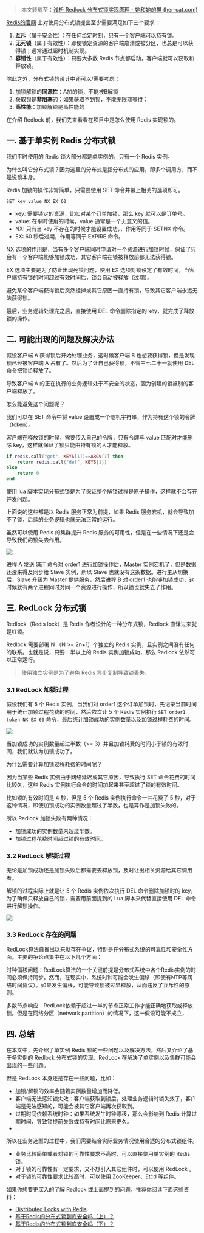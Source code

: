> 本文转载至：[浅析 Redlock 分布式锁实现原理 - 她和她的猫 (her-cat.com)](https://her-cat.com/posts/2022/05/08/redlock-distributed-lock/)

[Redis的官网](https://redis.io/docs/reference/patterns/distributed-locks/) 上对使用分布式锁提出至少需要满足如下三个要求：

1. **互斥**（属于安全性）：在任何给定时刻，只有一个客户端可以持有锁。
2. **无死锁**（属于有效性）：即使锁定资源的客户端崩溃或被分区，也总是可以获得锁；通常通过超时机制实现。
3. **容错性**（属于有效性）：只要大多数 Redis 节点都启动，客户端就可以获取和释放锁。

除此之外，分布式锁的设计中还可以/需要考虑：

1. 加锁解锁的**同源性**：A加的锁，不能被B解锁
2. 获取锁是**非阻塞**的：如果获取不到锁，不能无限期等待；
3. **高性能**：加锁解锁是高性能的

在介绍 Redlock 前，我们先来看看在项目中是怎么使用 Redis 实现锁的。

## 一. 基于单实例 Redis 分布式锁

我们平时使用的 Redis 锁大部分都是单实例的，只有一个 Redis 实例。

为什么叫它分布式锁？因为这里的分布式是指分布式的应用，即多个调用方，而不是说锁本身。

Redis 加锁的操作非常简单，只需要使用 SET 命令并带上相关的选项即可。

```shell
SET key value NX EX 60
```

- key: 需要锁定的资源，比如对某个订单加锁，那么 key 就可以是订单号。
- value: 在平时使用的时候，value 通常是一个无意义的值。
- NX: 只有当 key 不存在的时候才能设置成功，，作用等同于 SETNX 命令。
- EX: 60 秒后过期，作用等同于 EXPIRE 命令。

NX 选项的作用是，当有多个客户端同时申请对一个资源进行加锁时候，保证了只会有一个客户端能够加锁成功，其它客户端在锁被释放前都无法获得锁。

EX 选项主要是为了防止出现死锁问题，使用 EX 选项对锁设定了有效时间，当客户端持有锁的时间超过有效时间后，锁会自动被释放（过期）。

避免某个客户端获得锁后突然挂掉或其它原因一直持有锁，导致其它客户端永远无法获得锁。

最后，业务逻辑处理完之后，直接使用 DEL 命令删除指定的 key，就完成了释放锁的操作。

## 二. 可能出现的问题及解决办法

假设客户端 A 获得锁后开始处理业务，这时候客户端 B 也想要获得锁，但是发现锁已经被客户端 A 占有了。然后为了让自己获得锁，不管三七二十一就使用 DEL 命令把锁给释放了。

导致客户端 A 的正在执行的业务逻辑处于不安全的状态，因为创建的锁被别的客户端释放了。

怎么能避免这个问题呢？

我们可以在 SET 命令中将 value 设置成一个随机字符串，作为持有这个锁的令牌（token）。

客户端在释放锁的时候，需要传入自己的令牌，只有令牌与 value 匹配时才能删除 key，这样就保证了锁只能由持有锁的人才能释放。

```lua
if redis.call("get", KEYS[1])==ARGV[1] then
	return redis.call("del", KEYS[1])
else
	return 0
end
```

使用 lua 脚本实现分布式锁是为了保证整个解锁过程是原子操作，这样就不会存在并发问题。

上面说的这些都是以 Redis 服务正常为前提，如果 Redis 服务宕机，就会导致加不了锁，后续的业务逻辑也就无法正常的运行。

虽然可以使用 Redis 的集群提升 Redis 服务的可用性，但是在一些情况下还是会导致我们的锁失去作用。

![](../images/1.webp)

进程 A 发送 SET 命令对 order1 进行加锁操作后，Master 实例宕机了，但是数据还没来得及同步给 Slave 实例，所以 Slave 也就没有这条数据。进行主从切换后，Slave 升级为 Master 提供服务，然后进程 B 对 order1 也能够加锁成功，这时候就有两个进程同时对同一个资源进行操作，所以锁也就失去了作用。

## 三. RedLock 分布式锁

Redlock（Redis lock）是 Redis 作者设计的一种分布式锁，Redlock 直译过来就是红锁。

Redlock 需要部署 N （N >= 2n+1）个独立的 Redis 实例，且实例之间没有任何的联系。也就是说，只要一半以上的 Redis 实例加锁成功，那么 Redlock 依然可以正常运行。

> 使用独立实例是为了避免 Redis 异步复制导致锁丢失。

### 3.1 RedLock 加锁过程

假设我们有 5 个 Redis 实例，当我们对 order1 这个订单加锁时，先记录当前时间用于统计加锁过程花费的时间，然后依次让 5 个 Redis 实例执行 `SET order1 token NX EX 60` 命令，最后统计加锁成功的实例数量以及加锁过程耗费的时间。

![](../images/2.webp)

当加锁成功的实例数量超过半数（>= 3）并且加锁耗费的时间小于锁的有效时间，我们就认为加锁成功了。

为什么需要计算加锁过程耗费的时间呢？

因为当某些 Redis 实例由于网络延迟或其它原因，导致执行 SET 命令花费的时间比较久，这些 Redis 实例执行命令的时间加起来甚至超过了锁的有效时间。

比如锁的有效时间是 4 秒，但是 5 个 Redis 实例执行命令一共花费了 5 秒，对于这种情况，即使加锁成功的实例数量超过了半数，也是算作是加锁失败的。

所以 Redlock 加锁失败有两种情况：

- 加锁成功的实例数量未超过半数。
- 加锁过程花费时间超过锁的有效时间。

### 3.2 RedLock 解锁过程

无论是加锁成功还是加锁失败后都需要去释放锁，及时让出相关资源给其它调用者。

解锁的过程实际上就是让 5 个 Redis 实例依次执行 DEL 命令删除加锁时的 key，为了确保只释放自己的锁，需要用前面提到的 Lua 脚本来代替直接使用 DEL 命令进行解锁操作。

![](../images/3.webp)

### 3.3 RedLock 存在的问题

RedLock算法自推出以来就存在争议，特别是在分布式系统的可靠性和安全性方面。主要的争论点集中在以下几个方面：

时钟偏移问题：RedLock算法的一个关键前提是分布式系统中各个Redis实例的时间必须保持同步。然而，在现实中，系统时钟可能会发生偏移（即使有NTP等网络时间协议）。如果发生偏移，可能导致锁被过早释放，从而违反了互斥性的原则。

多数节点响应：RedLock依赖于超过一半的节点正常工作才能正确地获取或释放锁。但是在网络分区（network partition）的情况下，这一假设可能不成立，

## 四. 总结

在本文中，先介绍了单实例 Redis 锁的一些问题以及解决方法，然后又介绍了基于多实例的 Redlock 分布式锁的实现，RedLock 在解决了单实例以及集群可能会出现的一些问题。

但是 RedLock 本身还是存在一些问题，比如：

- 加锁/解锁的效率会随着实例数量增加而降低。
- 客户端无法感知锁失效：客户端获取到锁后，处理业务逻辑时锁失效了，客户端是无法感知的，可能会被其它客户端再次获取到。
- 过期时间依赖系统时钟：如果系统发生时钟漂移，那么会影响到 Redis 计算过期时间，导致锁提前失效或持有时间比原来更久。
- …

所以在业务选型的过程中，我们需要结合实际业务情况使用合适的分布式锁组件。

- 业务比较简单或者对锁的可靠性要求不高时，可以直接使用单实例的 Redis 锁。
- 对于锁的可靠性有一定要求，又不想引入其它组件时，可以使用 RedLock 。
- 对于锁的可靠性要求比较高时，可以使用 ZooKeeper、Etcd 等组件。

如果你想要更深入的了解 Redlock 或上面提到的问题，推荐你阅读下面这些资料：

- [Distributed Locks with Redis](https://redis.io/docs/reference/patterns/distributed-locks/)
- [基于Redis的分布式锁到底安全吗（上）？](http://zhangtielei.com/posts/blog-redlock-reasoning.html)
- [基于Redis的分布式锁到底安全吗（下）？](http://zhangtielei.com/posts/blog-redlock-reasoning-part2.html)